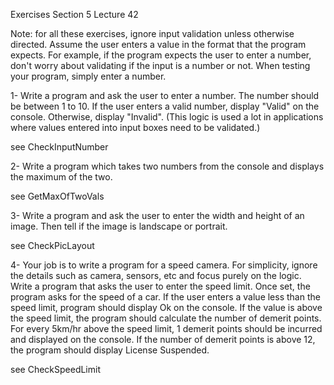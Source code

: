 Exercises Section 5 Lecture 42

Note: for all these exercises, ignore input validation unless otherwise directed. Assume the user enters a value in the format that the program expects. For example, if the program expects the user to enter a number, don't worry about validating if the input is a number or not. When testing your program, simply enter a number.

1- Write a program and ask the user to enter a number. The number should be between 1 to 10. If the user enters a valid number, display "Valid" on the console. Otherwise, display "Invalid". (This logic is used a lot in applications where values entered into input boxes need to be validated.)

see CheckInputNumber

2- Write a program which takes two numbers from the console and displays the maximum of the two.

see GetMaxOfTwoVals

3- Write a program and ask the user to enter the width and height of an image. Then tell if the image is landscape or portrait. 

see CheckPicLayout

4- Your job is to write a program for a speed camera. For simplicity, ignore the details such as camera, sensors, etc and focus purely on the logic. Write a program that asks the user to enter the speed limit. Once set, the program asks for the speed of a car. If the user enters a value less than the speed limit, program should display Ok on the console. If the value is above the speed limit, the program should calculate the number of demerit points. For every 5km/hr above the speed limit, 1 demerit points should be incurred and displayed on the console. If the number of demerit points is above 12, the program should display License Suspended.

see CheckSpeedLimit
